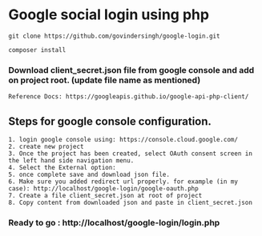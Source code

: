 
# Google social login using php

```
git clone https://github.com/govindersingh/google-login.git

composer install
```

### Download client_secret.json file from google console and add on project root. (update file name as mentioned)

```
Reference Docs: https://googleapis.github.io/google-api-php-client/
```

## Steps for google console configuration.

```
1. login google console using: https://console.cloud.google.com/
2. create new project
3. Once the project has been created, select OAuth consent screen in the left hand side navigation menu.
4. Select the External option:
5. once complete save and download json file.
6. Make sure you added redirect url properly. for example (in my case): http://localhost/google-login/google-oauth.php
7. Create a file client_secret.json at root of project
8. Copy content from downloaded json and paste in client_secret.json
```

### Ready to go : http://localhost/google-login/login.php
